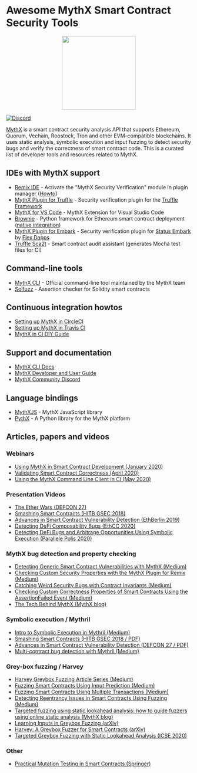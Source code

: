 # Awesome MythX Smart Contract Security Tools

<p align="center">
	<img src="mythx_powered.png" height="200px"/>
</p>

[![Discord](https://img.shields.io/discord/481002907366588416.svg)](https://discord.gg/E3YrVtG)

[MythX](https://mythx.io) is a smart contract security analysis API that supports Ethereum, Quorum, Vechain, Roostock, Tron and other EVM-compatible blockchains. It uses static analysis, symbolic execution and input fuzzing to detect security bugs and verify the correctness of smart contract code. This is a curated list of developer tools and resources related to MythX.

## IDEs with MythX support

- [Remix IDE](https://remix.ethereum.org/) - Activate the "MythX Security Verification" module in plugin manager ([Howto](https://docs.mythx.io/en/latest/tools/remix/index.html))
- [MythX Plugin for Truffle](https://github.com/ConsenSys/truffle-security) - Security verification plugin for the [Truffle Framework](https://truffleframework.com)
- [MythX for VS Code](https://marketplace.visualstudio.com/items?itemName=MythX.mythxvsc) - MythX Extension for Visual Studio Code
- [Brownie](https://github.com/iamdefinitelyahuman/brownie) - Python framework for Ethereum smart contract deployment ([native integration](https://eth-brownie.readthedocs.io/en/latest/tests-security-analysis.html))
- [MythX Plugin for Embark](https://github.com/flex-dapps/embark-mythx) -  Security verification plugin for [Status Embark](https://embark.status.im) by [Flex Dapps](https://flexdapps.com)
- [Truffle Sca2t](https://github.com/tagomaru/truffle-sca2t) - Smart contract audit assistant (generates Mocha test files for CI)

## Command-line tools

- [MythX CLI](https://github.com/dmuhs/mythx-cli) -  Official command-line tool maintained by the MythX team
- [Solfuzz](https://github.com/b-mueller/solfuzz) - Assertion checker for Solidity smart contracts

## Continuous integration howtos

- [Setting up MythX in CircleCI](https://blog.mythx.io/howto/mythx-and-continuous-integration-part-1-circleci/)
- [Setting up MythX in Travis CI](https://blog.mythx.io/howto/mythx-and-continuous-integration-part-1-circleci/)
- [MythX in CI DIY Guide](https://blog.mythx.io/howto/part-3-mythx-heart-continuous-integration-diy/)

## Support and documentation

- [MythX CLI Docs](https://mythx-cli.readthedocs.io/en/latest/)
- [MythX Developer and User Guide](https://docs.mythx.io/en/latest/)
- [MythX Community Discord](https://discord.gg/kktn8Wt)

## Language bindings

- [MythXJS](https://github.com/ConsenSys/mythxjs)  - MythX JavaScript library
- [PythX](https://github.com/dmuhs/PythX) - A Python library for the MythX platform

## Articles, papers and videos

### Webinars

- [Using MythX in Smart Contract Development (January 2020)](https://www.youtube.com/watch?v=j43w42r7_wk)
- [Validating Smart Contract Correctness (April 2020)](https://www.youtube.com/watch?v=T3WVCBp2DP4)
- [Using the MythX Command Line Client in CI (May 2020)](https://www.youtube.com/watch?v=KkOi4vRzv_E) 

### Presentation Videos

- [The Ether Wars (DEFCON 27)](https://www.youtube.com/watch?v=Qd9ubry-c_M)
- [Smashing Smart Contracts (HITB GSEC 2018)](https://www.youtube.com/watch?v=iqf6epACgds)
- [Advances in Smart Contract Vulnerability Detection (EthBerlin 2019)](https://www.youtube.com/watch?v=6mtO9GfS91Q)
- [Detecting DeFi Composability Bugs (EthCC 2020)](https://www.youtube.com/watch?v=WtE_goJ2n7Y&feature=youtu.be&t=155)
- [Detecting DeFi Bugs and Arbitrage Opportunities Using Symbolic Execution (Parallele Polis 2020)](https://www.youtube.com/watch?v=B-RD1Pwoby0&feature=youtu.be)

### MythX bug detection and property checking

- [Detecting Generic Smart Contract Vulnerabilities with MythX (Medium)](https://medium.com/consensys-diligence/detecting-the-top-4-critical-smart-contract-vulnerabilities-with-mythx-9c568d7db7a6)
- [Checking Custom Security Properties with the MythX Plugin for Remix (Medium)](https://medium.com/coinmonks/advanced-smart-contract-security-verification-in-remix-9630b43695e5)
- [Catching Weird Security Bugs with Contract Invariants (Medium)](https://medium.com/@muellerberndt/catching-weird-security-bugs-in-solidity-smart-contracts-with-invariant-checks-435582dfb5bd)
- [Checking Custom Correctness Properties of Smart Contracts Using the AssertionFailed Event (Medium)](https://medium.com/consensys-diligence/checking-custom-correctness-properties-of-smart-contracts-using-mythx-25cbac5d7852)
- [The Tech Behind MythX (MythX blog)](https://blog.mythx.io/features/mythx-tech-behind-the-scenes-of-smart-contract-analysis/)

### Symbolic execution / Mythril

- [Intro to Symbolic Execution in Mythril (Medium)](https://medium.com/@joran.honig/introduction-to-mythril-classic-and-symbolic-execution-ef59339f259b)
- [Smashing Smart Contracts (HITB GSEC 2018 / PDF)](https://conference.hitb.org/hitbsecconf2018ams/materials/D1T2%20-%20Bernhard%20Mueller%20-%20Smashing%20Ethereum%20Smart%20Contracts%20for%20Fun%20and%20ACTUAL%20Profit.pdf)
- [Advances in Smart Contract Vulnerability Detection (DEFCON 27 / PDF)](https://github.com/b-mueller/smashing-smart-contracts/blob/master/DEFCON27-EVM-Smart-Contracts-Mueller-Luca.pdf)
- [Multi-contract bug detection with Mythril (Medium)](https://blog.mythx.io/misc/easy-multi-contract-security-analysis-using-mythril/)

### Grey-box fuzzing / Harvey

- [Harvey Greybox Fuzzing Article Series (Medium)](https://medium.com/consensys-diligence/finding-vulnerabilities-in-smart-contracts-175c56affe2)
- [Fuzzing Smart Contracts Using Input Prediction (Medium)](https://medium.com/consensys-diligence/fuzzing-smart-contracts-using-input-prediction-29b30ba8055c)
- [Fuzzing Smart Contracts Using Multiple Transactions (Medium)](https://medium.com/consensys-diligence/fuzzing-smart-contracts-using-multiple-transactions-51471e4b3c69)
- [Detecting Reentrancy Issues in Smart Contracts Using Fuzzing (Medium)](https://medium.com/consensys-diligence/detecting-reentrancy-issues-in-smart-contracts-using-fuzzing-e81474ba3a2e)
- [Targeted fuzzing using static lookahead analysis: how to guide fuzzers using online static analysis (MythX blog)](https://blog.mythx.io/misc/targeted-fuzzing-using-static-lookahead-analysis-how-to-guide-fuzzers-using-online-static-analysis/)
- [Learning Inputs in Greybox Fuzzing (arXiv)](https://arxiv.org/pdf/1807.07875.pdf)
- [Harvey: A Greybox Fuzzer for Smart Contracts (arXiv)](https://arxiv.org/pdf/1905.06944.pdf)
- [Targeted Greybox Fuzzing with Static Lookahead Analysis (ICSE 2020)](https://mariachris.github.io/Pubs/ICSE-2020.pdf)

### Other
 
- [Practical Mutation Testing in Smart Contracts (Springer)](https://link.springer.com/chapter/10.1007%2F978-3-030-31500-9_19)
